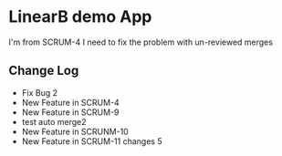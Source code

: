 # LinearB demo App

I'm from SCRUM-4 
I need to fix the problem with un-reviewed merges

## Change Log
* Fix Bug 2 
* New Feature in SCRUM-4
* New Feature in SCRUM-9
* test auto merge2
* New Feature in SCRUNM-10
* New Feature in SCRUM-11 changes 5
